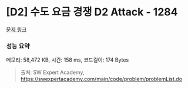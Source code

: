 # [D2] 수도 요금 경쟁 D2 Attack - 1284 

[문제 링크](https://swexpertacademy.com/main/code/problem/problemDetail.do?contestProbId=AV189xUaI8UCFAZN) 

### 성능 요약

메모리: 58,472 KB, 시간: 158 ms, 코드길이: 174 Bytes



> 출처: SW Expert Academy, https://swexpertacademy.com/main/code/problem/problemList.do